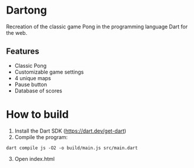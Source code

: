 # Dartong

Recreation of the classic game Pong in the programming language Dart for the web.

## Features
- Classic Pong
- Customizable game settings
- 4 unique maps
- Pause button
- Database of scores

# How to build
1. Install the Dart SDK (https://dart.dev/get-dart)
2. Compile the program:
```
dart compile js -O2 -o build/main.js src/main.dart
```
3. Open index.html